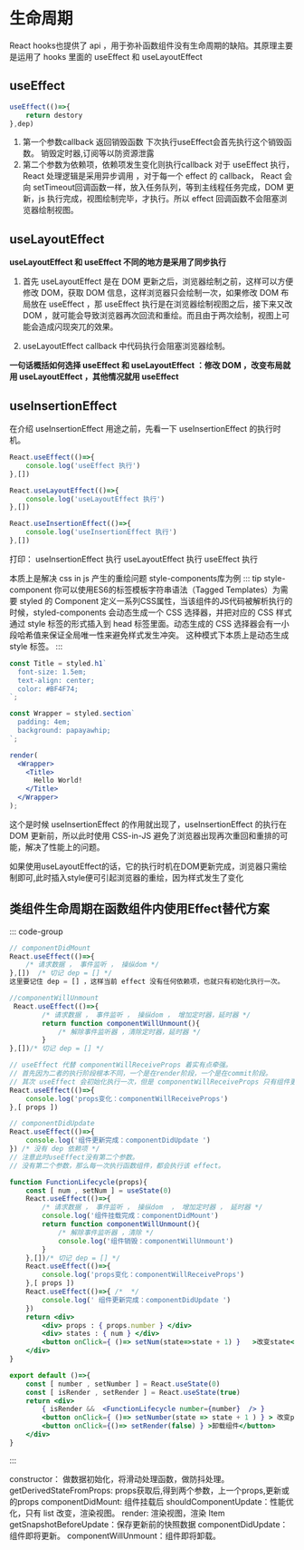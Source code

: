 # 生命周期

React hooks也提供了 api ，用于弥补函数组件没有生命周期的缺陷。其原理主要是运用了 hooks 里面的 useEffect 和 useLayoutEffect

## useEffect

```ts
useEffect(()=>{
    return destory
},dep)
```

1. 第一个参数callback 返回销毁函数 下次执行useEffect会首先执行这个销毁函数。 销毁定时器,订阅等以防资源泄露
2. 第二个参数为依赖项，依赖项发生变化则执行callback
对于 useEffect 执行， React 处理逻辑是采用异步调用 ，对于每一个 effect 的 callback， React 会向 setTimeout回调函数一样，放入任务队列，等到主线程任务完成，DOM 更新，js 执行完成，视图绘制完毕，才执行。所以 effect 回调函数不会阻塞浏览器绘制视图。

## useLayoutEffect

**useLayoutEffect 和 useEffect 不同的地方是采用了同步执行**

1. 首先 useLayoutEffect 是在 DOM 更新之后，浏览器绘制之前，这样可以方便修改 DOM，获取 DOM 信息，这样浏览器只会绘制一次，如果修改 DOM 布局放在 useEffect ，那 useEffect 执行是在浏览器绘制视图之后，接下来又改 DOM ，就可能会导致浏览器再次回流和重绘。而且由于两次绘制，视图上可能会造成闪现突兀的效果。

2. useLayoutEffect callback 中代码执行会阻塞浏览器绘制。

**一句话概括如何选择 useEffect 和 useLayoutEffect ：修改 DOM ，改变布局就用 useLayoutEffect ，其他情况就用 useEffect**

## useInsertionEffect

在介绍 useInsertionEffect 用途之前，先看一下 useInsertionEffect 的执行时机。

``` jsx
React.useEffect(()=>{
    console.log('useEffect 执行')
},[])

React.useLayoutEffect(()=>{
    console.log('useLayoutEffect 执行')
},[])

React.useInsertionEffect(()=>{
    console.log('useInsertionEffect 执行')
},[])
```

打印： useInsertionEffect 执行 useLayoutEffect 执行 useEffect 执行

本质上是解决 css in js 产生的重绘问题
style-components库为例
::: tip style-component
你可以使用ES6的标签模板字符串语法（Tagged Templates）为需要 styled 的 Component 定义一系列CSS属性，当该组件的JS代码被解析执行的时候，styled-components 会动态生成一个 CSS 选择器，并把对应的 CSS 样式通过 style 标签的形式插入到 head 标签里面。动态生成的 CSS 选择器会有一小段哈希值来保证全局唯一性来避免样式发生冲突。
这种模式下本质上是动态生成 style 标签。
:::

```jsx
const Title = styled.h1`
  font-size: 1.5em;
  text-align: center;
  color: #BF4F74;
`;

const Wrapper = styled.section`
  padding: 4em;
  background: papayawhip;
`;

render(
  <Wrapper>
    <Title>
      Hello World!
    </Title>
  </Wrapper>
);
```

这个是时候 useInsertionEffect 的作用就出现了，useInsertionEffect 的执行在 DOM 更新前，所以此时使用 CSS-in-JS 避免了浏览器出现再次重回和重排的可能，解决了性能上的问题。

如果使用useLayoutEffect的话，它的执行时机在DOM更新完成，浏览器只需绘制即可,此时插入style便可引起浏览器的重绘，因为样式发生了变化

## 类组件生命周期在函数组件内使用Effect替代方案

::: code-group

```jsx [模块渲染后]
// componentDidMount
React.useEffect(()=>{
    /* 请求数据 ， 事件监听 ， 操纵dom */
},[])  /* 切记 dep = [] */
这里要记住 dep = [] ，这样当前 effect 没有任何依赖项，也就只有初始化执行一次。
```

```jsx [模块卸载前]
//componentWillUnmount
 React.useEffect(()=>{
        /* 请求数据 ， 事件监听 ， 操纵dom ， 增加定时器，延时器 */
        return function componentWillUnmount(){
            /* 解除事件监听器 ，清除定时器，延时器 */
        }
},[])/* 切记 dep = [] */
```

```jsx [模块组件props更新]
// useEffect 代替 componentWillReceiveProps 着实有点牵强。
// 首先因为二者的执行阶段根本不同，一个是在render阶段，一个是在commit阶段。
// 其次 useEffect 会初始化执行一次，但是 componentWillReceiveProps 只有组件更新 props 变化的时候才会执行。
React.useEffect(()=>{
    console.log('props变化：componentWillReceiveProps')
},[ props ])
```

```jsx [模块更新后]
// componentDidUpdate
React.useEffect(()=>{
    console.log('组件更新完成：componentDidUpdate ')     
}) /* 没有 dep 依赖项 */
// 注意此时useEffect没有第二个参数。
// 没有第二个参数，那么每一次执行函数组件，都会执行该 effect。
```

```jsx [allDemo]
function FunctionLifecycle(props){
    const [ num , setNum ] = useState(0)
    React.useEffect(()=>{
        /* 请求数据 ， 事件监听 ， 操纵dom  ， 增加定时器 ， 延时器 */
        console.log('组件挂载完成：componentDidMount')
        return function componentWillUnmount(){
            /* 解除事件监听器 ，清除 */
            console.log('组件销毁：componentWillUnmount')
        }
    },[])/* 切记 dep = [] */
    React.useEffect(()=>{
        console.log('props变化：componentWillReceiveProps')
    },[ props ])
    React.useEffect(()=>{ /*  */
        console.log(' 组件更新完成：componentDidUpdate ')
    })
    return <div>
        <div> props : { props.number } </div>
        <div> states : { num } </div>
        <button onClick={ ()=> setNum(state=>state + 1) }   >改变state</button>
    </div>
}

export default ()=>{
    const [ number , setNumber ] = React.useState(0)
    const [ isRender , setRender ] = React.useState(true)
    return <div>
        { isRender &&  <FunctionLifecycle number={number}  /> }
        <button onClick={ ()=> setNumber(state => state + 1 ) } > 改变props  </button> <br/>
        <button onClick={()=> setRender(false) } >卸载组件</button>
    </div>
}
```

:::

constructor： 做数据初始化，将滑动处理函数，做防抖处理。
getDerivedStateFromProps: props获取后,得到两个参数，上一个props,更新或的props
componentDidMount: 组件挂载后
shouldComponentUpdate：性能优化，只有 list 改变，渲染视图。
render: 渲染视图，渲染 Item
getSnapshotBeforeUpdate：保存更新前的快照数据
componentDidUpdate：组件即将更新。
componentWillUnmount：组件即将卸载。
